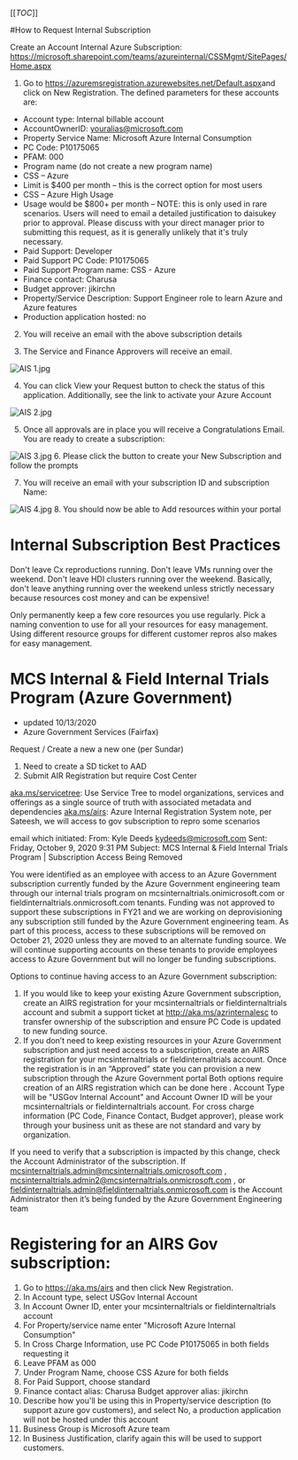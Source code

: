 [[_TOC_]]

#How to Request Internal Subscription

Create an Account Internal Azure Subscription: https://microsoft.sharepoint.com/teams/azureinternal/CSSMgmt/SitePages/Home.aspx 
1. Go to https://azuremsregistration.azurewebsites.net/Default.aspx​ and click on New Registration. The defined parameters for these accounts are:

- Account type: Internal billable account
- AccountOwnerID: youralias@microsoft.com
- Property Service Name: Microsoft Azure Internal Consumption
- PC Code: P10175065
- PFAM: 000
- Program name (do not create a new program name)
- CSS – Azure
- Limit is $400 per month – this is the correct option for most users
- CSS – Azure High Usage
- Usage would be $800+ per month – NOTE: this is only used in rare scenarios. Users will need to email a detailed justification to daisukey prior to approval. Please discuss with your direct manager prior to submitting this request, as it is generally unlikely that it's truly necessary.
- Paid Support: Developer
- Paid Support PC Code: P10175065
- Paid Support Program name: CSS - Azure
- Finance contact: Charusa
- Budget approver: jikirchn​
- Property/Service Description: Support Engineer role to learn Azure and Azure features  
- Production application hosted: no


2. You will receive an email with the above subscription details
 

3. The Service and Finance Approvers will receive an email.



![AIS 1.jpg](/.attachments/AIS%201-f639abbb-a1a1-44ea-942e-562a6bb4761e.jpg)

 

4. You can click View your Request button to check the status of this application. Additionally, see the link to activate your Azure Account


![AIS 2.jpg](/.attachments/AIS%202-cdb2203d-801f-4605-990b-0d720ab6bb3a.jpg)


5. Once all approvals are in place you will receive a Congratulations Email. You are ready to create a subscription:



![AIS 3.jpg](/.attachments/AIS%203-0e032bf4-76f2-463a-acf2-27ca5bbef4ba.jpg)
6. Please click the button to create your New Subscription and follow the prompts
 

7. You will receive an email with your subscription ID and subscription Name: 

![AIS 4.jpg](/.attachments/AIS%204-14880fa4-60c2-4372-a336-2a25f33047ef.jpg)
8. You should now be able to Add resources within your portal  

# Internal Subscription Best Practices

Don't leave Cx reproductions running.
Don't leave VMs running over the weekend.
Don't leave HDI clusters running over the weekend.
Basically, don't leave anything running over the weekend unless strictly necessary because resources cost money and can be expensive!


Only permanently keep a few core resources you use regularly.
Pick a naming convention to use for all your resources for easy management.
Using different resource groups for different customer repros also makes for easy management.

# MCS Internal & Field Internal Trials Program (Azure Government) 
- updated 10/13/2020
- Azure Government Services (Fairfax)

Request / Create a new a new one (per Sundar)
1.	Need to create a SD ticket to AAD
2.	Submit AIR Registration but require Cost Center

[aka.ms/servicetree](http://aka.ms/servicetree): Use Service Tree to model organizations, services and offerings as a single source of truth with associated metadata and dependencies
[aka.ms/airs](http://aka.ms/airs):  Azure Internal Registration System
note, per Sateesh, we will access to gov subscription to repro some scenarios

email which initiated: 
From: Kyle Deeds <kydeeds@microsoft.com> 
Sent: Friday, October 9, 2020 9:31 PM
Subject: MCS Internal & Field Internal Trials Program | Subscription Access Being Removed

You were identified as an employee with access to an Azure Government subscription currently funded by the Azure Government engineering team through our internal trials program on mcsinternaltrials.onimicrosoft.com or fieldinternaltrials.onmicrosoft.com tenants. Funding was not approved to support these subscriptions in FY21 and we are working on deprovisioning any subscription still funded by the Azure Government engineering team. As part of this process, access to these subscriptions will be removed on October 21, 2020 unless they are moved to an alternate funding source.  We will continue supporting accounts on these tenants to provide employees access to Azure Government but will no longer be funding subscriptions.

Options to continue having access to an Azure Government subscription:
1.	If you would like to keep your existing Azure Government subscription, create an AIRS registration for your mcsinternaltrials or fieldinternaltrials account and submit a support ticket at http://aka.ms/azrinternalesc to transfer ownership of the subscription and ensure PC Code is updated to new funding source.
2.	If you don’t need to keep existing resources in your Azure Government subscription and just need access to a subscription, create an AIRS registration for your mcsinternaltrials or fieldinternaltrials account. Once the registration is in an “Approved” state you can provision a new subscription through the Azure Government portal
Both options require creation of an AIRS registration which can be done here . Account Type will be "USGov Internal Account" and Account Owner ID will be your mcsinternaltrials or fieldinternaltrials account. For cross charge information (PC Code, Finance Contact, Budget approver), please work through your business unit as these are not standard and vary by organization.

If you need to verify that a subscription is impacted by this change, check the Account Administrator of the subscription. If mcsinternaltrials.admin@mcsinternaltrials.omicrosoft.com , mcsinternaltrials.admin2@mcsinternaltrials.onmicrosoft.com , or fieldinternaltrials.admin@fieldinternaltrials.onmicrosoft.com is the Account Administrator then it’s being funded by the Azure Government Engineering team

# Registering for an AIRS Gov subscription:
1. Go to https://aka.ms/airs and then click New Registration.
2. In Account type, select USGov Internal Account
3. In Account Owner ID, enter your mcsinternaltrials or fieldinternaltrials account
4. For Property/service name enter "Microsoft Azure Internal Consumption"
5. In Cross Charge Information, use PC Code P10175065 in both fields requesting it
6. Leave PFAM as 000
7. Under Program Name, choose CSS Azure for both fields
8. For Paid Support, choose standard
9. Finance contact alias: Charusa Budget approver alias: jikirchn
10. Describe how you'll be using this in Property/service description (to support azure gov customers), and select No, a production application will not be hosted under this account
11. Business Group is Microsoft Azure team
12. In Business Justification, clarify again this will be used to support customers.